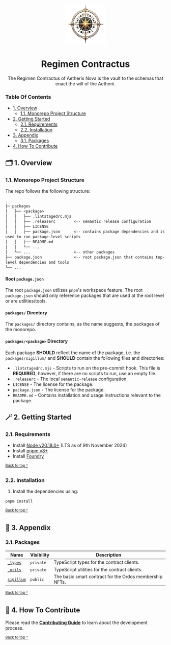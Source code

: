 <p align="center">
  <a href="https://kibis.is">
    <img alt="An ornate golden compass surrounded by orbs" src=".assets/aetheris_nova_emblem@128x128.png" style="padding-top: 15px" height="128" />
  </a>
</p>

<h1 align="center">
  Regimen Contractus
</h1>

<p align="center">
  The Regimen Contractus of Aetheris Nova is the vault to the schemas that enact the will of the Aetherii.
</p>

### Table Of Contents

* [1. Overview](#-1-overview)
  - [1.1. Monorepo Project Structure](#11-monorepo-project-structure)
* [2. Getting Started](#-2-getting-started)
  - [2.1. Requirements](#21-requirements)
  - [2.2. Installation](#22-installation)
* [3. Appendix](#-3-appendix)
  - [3.1. Packages](#31-packages)
* [4. How To Contribute](#-4-how-to-contribute)

## 🗂️ 1. Overview

### 1.1. Monorepo Project Structure

The repo follows the following structure:

```text
.
├─ packages
│   ├── <package>
│   │   ├── .lintstagedrc.mjs
│   │   ├── .releaserc        <-- semantic release configuration
│   │   ├── LICENSE
│   │   ├── package.json      <-- contains package dependencies and is used to run package-level scripts
│   │   ├── README.md
│   │   └── ...
│   └── ...                   <-- other packages
├── package.json              <-- root package.json that contains top-level dependencies and tools
└── ...
```

#### Root `package.json`

The root `package.json` utilizes `pnpm`'s workspace feature. The root `package.json` should only reference packages that are used at the root level or are utilities/tools.

#### `packages/` Directory

The `packages/` directory contains, as the name suggests, the packages of the monorepo.

#### `packages/<package>` Directory

Each package **SHOULD** reflect the name of the package, i.e. the `packages/sigillum/` and **SHOULD** contain the following files and directories:

* `.lintstagedrc.mjs` - Scripts to run on the pre-commit hook. This file is **REQUIRED**, however, if there are no scripts to run, use an empty file.
* `.releaserc` - The local `semantic-release` configuration.
* `LICENSE` - The license for the package.
* `package.json` - The license for the package.
* `README.md` - Contains installation and usage instructions relevant to the package.

## 🪄 2. Getting Started

### 2.1. Requirements

* Install [Node v20.18.0+](https://nodejs.org/en/) (LTS as of 9th November 2024)
* Install [pnpm v8+](https://pnpm.io/installation)
* Install [Foundry](https://book.getfoundry.sh/getting-started/installation)

<sup>[Back to top ^][table-of-contents]</sup>

### 2.2. Installation

1. Install the dependencies using:

```shell
pnpm install
```

<sup>[Back to top ^][table-of-contents]</sup>

## 📑 3. Appendix

### 3.1. Packages

| Name                                        | Visibility | Description                                             |
|---------------------------------------------|------------|---------------------------------------------------------|
| [`_types`](./packages/_types/README.md)     | `private`  | TypeScript types for the contract clients.              |
| [`_utils`](./packages/_utils/README.md)     | `private`  | TypeScript utilities for the contract clients.          |
| [`sigillum`](./packages/sigillum/README.md) | `public`   | The basic smart contract for the Ordos membership NFTs. |

<sup>[Back to top ^][table-of-contents]</sup>

## 👏 4. How To Contribute

Please read the [**Contributing Guide**](./CONTRIBUTING.md) to learn about the development process.

<sup>[Back to top ^][table-of-contents]</sup>

<!-- links -->
[table-of-contents]: #table-of-contents
